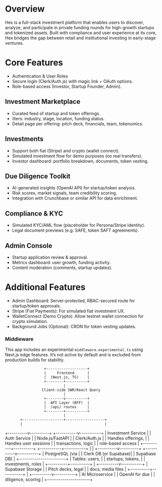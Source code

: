 # Overview
 Hex is a full-stack investment platform that enables users to discover, analyze, and participate in private funding rounds for high-growth startups and tokenized assets. Built with compliance and user experience at its core, Hex bridges the gap between retail and institutional investing in early-stage ventures.

# Core Features
- Authentication & User Roles
- Secure login (Clerk/Auth.js) with magic link + OAuth options.
- Role-based access (Investor, Startup Founder, Admin).

## Investment Marketplace
- Curated feed of startup and token offerings.
- ilters: industry, stage, location, funding status.
- Detail page per offering: pitch deck, financials, team, tokenomics.

## Investments
- Support both fiat (Stripe) and crypto (wallet connect).
- Simulated investment flow for demo purposes (no real transfers).
- Investor dashboard: portfolio breakdown, documents, token vesting.

## Due Diligence Toolkit
- AI-generated insights (OpenAI API) for startup/token analysis.
- Risk scores, market signals, team credibility scoring.
- Integration with Crunchbase or similar API for data enrichment.

## Compliance & KYC
- Simulated KYC/AML flow (placeholder for Persona/Stripe Identity).
- Legal document previews (e.g. SAFE, token SAFT agreements).

## Admin Console
- Startup application review & approval.
- Metrics dashboard: user growth, funding activity.
- Content moderation (comments, startup updates).

# Additional Features
- Admin Dashboard: Server-protected, RBAC-secured route for startup/token approvals.
- Stripe (Fiat Payments): For simulated fiat investment UX.
- WalletConnect (Demo Crypto): Allow testnet wallet connection for crypto simulation.
- Background Jobs (Optional): CRON for token vesting updates.

### Middleware

This app includes an experimental `middleware.experimental.ts` using Next.js edge features.
It’s not active by default and is excluded from production builds for stability.


                      +-------------------+
                      |     Frontend      |
                      |  (Next.js, TS)    |
                      +--------+----------+
                               |
                     Client-side SWR/React Query
                               |
                      +--------v----------+
                      |  API Layer (BFF)  |
                      |  /api/ routes     |
                      +--------+----------+
                               |
           +-------------------+------------------+
           |                                      |
+----------v----------+               +-----------v-----------+
| Investment Service  |               |   Auth Service        |
| Node.js/FastAPI     |               | Clerk/Auth.js         |
| Handles offerings,  |               | Handles user sessions |
| transactions, logic |               | role-based access     |
+----------+----------+               +-----------+-----------+
           |                                      |
+----------v----------+               +-----------v-----------+
| PostgreSQL (via     |               | Clerk DB (or Supabase)|
| Supabase DB)        |               +------------------------+
| Tables: users,      |
| startups, tokens,   |
| investments, roles  |
+----------+----------+
           |
+----------v-----------+
| Supabase Storage     |
| Pitch decks, legal   |
| docs, media files    |
+----------+-----------+
           |
+----------v-----------+
| AI Microservice      |
| OpenAI for due       |
| diligence, scoring   |
+----------------------+

